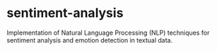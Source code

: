 # sentiment-analysis
Implementation of Natural Language Processing (NLP) techniques for sentiment analysis and emotion detection in textual data.
